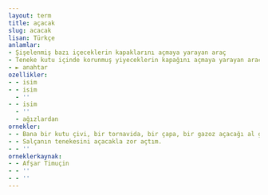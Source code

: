 ```yaml
---
layout: term
title: açacak
slug: acacak
lisan: Türkçe
anlamlar:
- Şişelenmiş bazı içeceklerin kapaklarını açmaya yarayan araç
- Teneke kutu içinde korunmuş yiyeceklerin kapağını açmaya yarayan araç
- ► anahtar
ozellikler:
- - isim
- - isim
  - ''
- - isim
  - ''
  - ağızlardan
ornekler:
- - Bana bir kutu çivi, bir tornavida, bir çapa, bir gazoz açacağı al gel.
- - Salçanın tenekesini açacakla zor açtım.
- - ''
orneklerkaynak:
- - Afşar Timuçin
- - ''
- - ''
---
```

